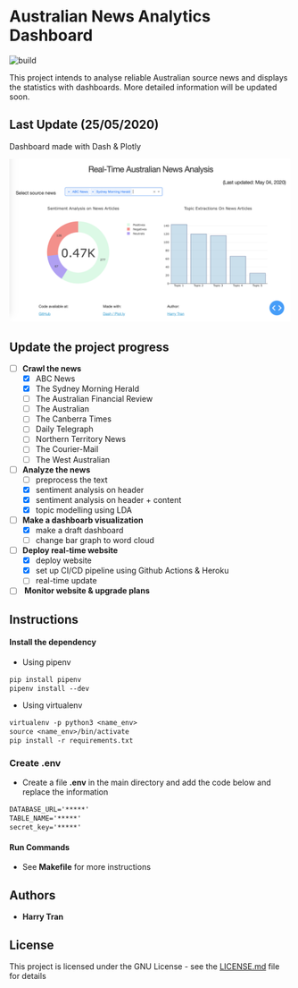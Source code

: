 # Australian News Analytics Dashboard

![build](https://github.com/tranquanghuy0801/news_scraping/workflows/Python%20Web%20Analytics%20application/badge.svg)

This project intends to analyse reliable Australian source news and displays the statistics with dashboards. More detailed information will be updated soon.

## Last Update (25/05/2020)

Dashboard made with Dash & Plotly

![Draft Dashboard](images/dashboard.png)

## Update the project progress

- [ ] <b>Crawl the news</b>
  - [x] ABC News
  - [x] The Sydney Morning Herald
  - [ ] The Australian Financial Review
  - [ ] The Australian
  - [ ] The Canberra Times
  - [ ] Daily Telegraph
  - [ ] Northern Territory News
  - [ ] The Courier-Mail
  - [ ] The West Australian
- [ ] <b>Analyze the news</b>
  - [ ] preprocess the text
  - [x] sentiment analysis on header
  - [x] sentiment analysis on header + content  
  - [x] topic modelling using LDA
- [ ] <b>Make a dashboarb visualization</b>
  - [x] make a draft dashboard
  - [ ] change bar graph to word cloud
- [ ] <b>Deploy real-time website</b>
  - [x] deploy website
  - [x] set up CI/CD pipeline using Github Actions & Heroku
  - [ ] real-time update
- [ ] <b> Monitor website & upgrade plans</b>

## Instructions

#### Install the dependency

- Using pipenv

```
pip install pipenv
pipenv install --dev
```

- Using virtualenv

```
virtualenv -p python3 <name_env>
source <name_env>/bin/activate
pip install -r requirements.txt
```

### Create .env

- Create a file <b>.env</b> in the main directory and add the code below and replace the information

```
DATABASE_URL='*****'
TABLE_NAME='*****'
secret_key='*****'
```  

#### Run Commands

- See <b>Makefile</b> for more instructions

## Authors

- **Harry Tran**

## License

This project is licensed under the GNU License - see the [LICENSE.md](LICENSE.md) file for details
